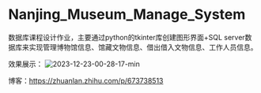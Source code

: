 # Nanjing_Museum_Manage_System
数据库课程设计作业，主要通过python的tkinter库创建图形界面+SQL server数据库来实现管理博物馆信息、馆藏文物信息、借出借入文物信息、工作人员信息。

效果展示：
![2023-12-23-00-28-17-min](https://github.com/ZhangAilan/Nanjing_Museum_Manage_System/assets/123959805/aefaf97c-dcfc-46a5-96fa-7763a9575656)

博客：https://zhuanlan.zhihu.com/p/673738513
